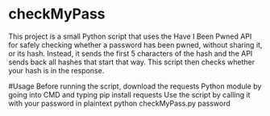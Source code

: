 # checkMyPass
This project is a small Python script that uses the Have I Been Pwned API for safely checking whether a password has been pwned, without sharing it, or its hash. Instead, it sends the first 5 characters of the hash and the API sends back all hashes that start that way. This script then checks whether your hash is in the response.

#Usage
Before running the script, download the requests Python module by going into CMD and typing pip install requests
Use the script by calling it with your password in plaintext python checkMyPass.py password 
	   
